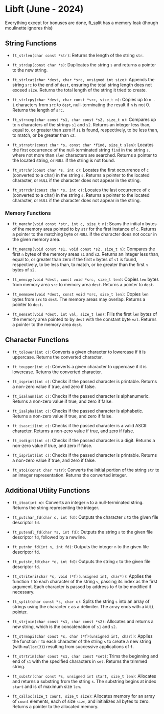 # Libft (June - 2024)

Everything except for bonuses are done, ft_split has a memory leak (though moulinette ignores this)

## String Functions

- `ft_strlen(char const *str)`: Returns the length of the string `str`.
  
- `ft_strdup(const char *s)`: Duplicates the string `s` and returns a pointer to the new string.

- `ft_strlcat(char *dest, char *src, unsigned int size)`: Appends the string `src` to the end of `dest`, ensuring the total string length does not exceed `size`. Returns the total length of the string it tried to create.

- `ft_strlcpy(char *dest, char const *src, size_t n)`: Copies up to `n - 1` characters from `src` to `dest`, null-terminating the result if `n` is not 0. Returns the length of `src`.

- `ft_strncmp(char const *s1, char const *s2, size_t n)`: Compares up to `n` characters of the strings `s1` and `s2`. Returns an integer less than, equal to, or greater than zero if `s1` is found, respectively, to be less than, to match, or be greater than `s2`.

- `ft_strnstr(const char *s, const char *find, size_t slen)`: Locates the first occurrence of the null-terminated string `find` in the string `s`, where not more than `slen` characters are searched. Returns a pointer to the located string, or `NULL` if the string is not found.

- `ft_strchr(const char *s, int c)`: Locates the first occurrence of `c` (converted to a char) in the string `s`. Returns a pointer to the located character, or `NULL` if the character does not appear in the string.

- `ft_strrchr(const char *s, int c)`: Locates the last occurrence of `c` (converted to a char) in the string `s`. Returns a pointer to the located character, or `NULL` if the character does not appear in the string.

### Memory Functions

- `ft_memchr(void const *str, int c, size_t n)`: Scans the initial `n` bytes of the memory area pointed to by `str` for the first instance of `c`. Returns a pointer to the matching byte or `NULL` if the character does not occur in the given memory area.

- `ft_memcmp(void const *s1, void const *s2, size_t n)`: Compares the first `n` bytes of the memory areas `s1` and `s2`. Returns an integer less than, equal to, or greater than zero if the first `n` bytes of `s1` is found, respectively, to be less than, to match, or be greater than the first `n` bytes of `s2`.

- `ft_memcpy(void *dest, const void *src, size_t len)`: Copies `len` bytes from memory area `src` to memory area `dest`. Returns a pointer to `dest`.

- `ft_memmove(void *dest, const void *src, size_t len)`: Copies `len` bytes from `src` to `dest`. The memory areas may overlap. Returns a pointer to `dest`.

- `ft_memset(void *dest, int val, size_t len)`: Fills the first `len` bytes of the memory area pointed to by `dest` with the constant byte `val`. Returns a pointer to the memory area `dest`.

## Character Functions

- `ft_tolower(int c)`: Converts a given character to lowercase if it is uppercase. Returns the converted character.

- `ft_toupper(int c)`: Converts a given character to uppercase if it is lowercase. Returns the converted character.

- `ft_isprint(int c)`: Checks if the passed character is printable. Returns a non-zero value if true, and zero if false.

- `ft_isalnum(int c)`: Checks if the passed character is alphanumeric. Returns a non-zero value if true, and zero if false.

- `ft_isalpha(int c)`: Checks if the passed character is alphabetic. Returns a non-zero value if true, and zero if false.

- `ft_isascii(int c)`: Checks if the passed character is a valid ASCII character. Returns a non-zero value if true, and zero if false.

- `ft_isdigit(int c)`: Checks if the passed character is a digit. Returns a non-zero value if true, and zero if false.

- `ft_isprint(int c)`: Checks if the passed character is printable. Returns a non-zero value if true, and zero if false.

- `ft_atoi(const char *str)`: Converts the initial portion of the string `str` to an integer representation. Returns the converted integer.

## Additional Utility Functions

- `ft_itoa(int n)`: Converts an integer `n` to a null-terminated string. Returns the string representing the integer.

- `ft_putchar_fd(char c, int fd)`: Outputs the character `c` to the given file descriptor `fd`.

- `ft_putendl_fd(char *s, int fd)`: Outputs the string `s` to the given file descriptor `fd`, followed by a newline.

- `ft_putnbr_fd(int n, int fd)`: Outputs the integer `n` to the given file descriptor `fd`.

- `ft_putstr_fd(char *c, int fd)`: Outputs the string `c` to the given file descriptor `fd`.

- `ft_striteri(char *s, void (*f)(unsigned int, char*))`: Applies the function `f` to each character of the string `s`, passing its index as the first argument. Each character is passed by address to `f` to be modified if necessary.

- `ft_split(char const *s, char c)`: Splits the string `s` into an array of strings using the character `c` as a delimiter. The array ends with a `NULL` pointer.

- `ft_strjoin(char const *s1, char const *s2)`: Allocates and returns a new string, which is the concatenation of `s1` and `s2`.

- `ft_strmapi(char const *s, char (*f)(unsigned int, char))`: Applies the function `f` to each character of the string `s` to create a new string (with `malloc(3)`) resulting from successive applications of `f`.

- `ft_strtrim(char const *s1, char const *set)`: Trims the beginning and end of `s1` with the specified characters in `set`. Returns the trimmed string.

- `ft_substr(char const *s, unsigned int start, size_t len)`: Allocates and returns a substring from the string `s`. The substring begins at index `start` and is of maximum size `len`.

- `ft_calloc(size_t count, size_t size)`: Allocates memory for an array of `count` elements, each of size `size`, and initializes all bytes to zero. Returns a pointer to the allocated memory.
